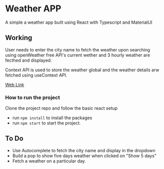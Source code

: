 # Weather APP

A simple a weather app built using React with Typescript and MaterialUI

## Working

User needs to enter the city name to fetch the weather upon searching using openWeather free API's current wether and 3 hourly weather are fecthed and displayed.

Context API is used to store the weather global and the weather details arw fetched using useContext API.

[Web Link](https://venuweather.netlify.app)

### How to run the project

Clone the project repo and follow the basic react setup

- run `npm install` to install the packages
- run `npm start` to start the project.

## To Do

- Use Autocomplete to fetch the city name and display in the dropdown
- Build a pop to show five days weather when clicked on "Show 5 days"
- Fetch a weather on a particular day.
